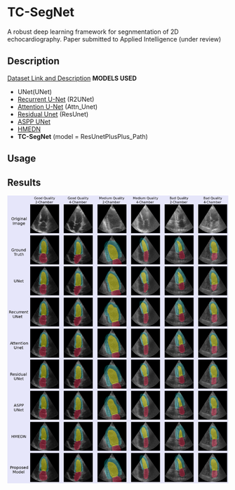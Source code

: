 # TC-SegNet
A robust deep learning framework for segnmentation of 2D echocardiography. Paper submitted to Applied Intelligence (under review)

## Description

[Dataset Link and Description](https://www.creatis.insa-lyon.fr/Challenge/camus/databases.html)
**MODELS USED**
- UNet(UNet)
- [Recurrent U-Net](https://doi.org/10.1109/ICCV.2019.00223) (R2UNet)
- [Attention U-Net](https://arxiv.org/abs/1804.03999) (Attn_Unet)
- [Residual Unet](https://doi.org/10.1109/LGRS.2018.2802944) (ResUnet)
- [ASPP UNet](https://www.sciencedirect.com/science/article/abs/pii/S0925231220303374?via%3Dihub)
- [HMEDN](https://doi.org/10.1109/TIP.2019.2919937)
- **TC-SegNet** (model = ResUnetPlusPlus_Path)

## Usage


## Results
![alt text](imgs/final_overlay.png)
